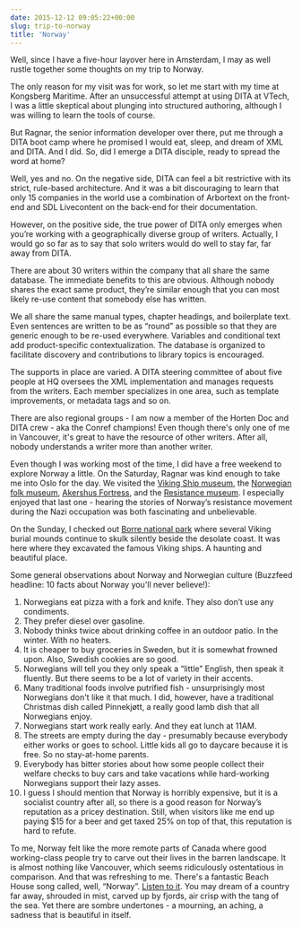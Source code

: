 ```yaml
---
date: 2015-12-12 09:05:22+00:00
slug: trip-to-norway
title: 'Norway'
---
```


Well, since I have a five-hour layover here in Amsterdam, I may as well rustle together some thoughts on my trip to Norway.

The only reason for my visit was for work, so let me start with my time at Kongsberg Maritime. After an unsuccessful attempt at using DITA at VTech, I was a little skeptical about plunging into structured authoring, although I was willing to learn the tools of course. 

But Ragnar, the senior information developer over there, put me through a DITA boot camp where he promised I would eat, sleep, and dream of XML and DITA. And I did. So, did I emerge a DITA disciple, ready to spread the word at home?


<!--more-->

Well, yes and no. On the negative side, DITA can feel a bit restrictive with its strict, rule-based architecture. And it was a bit discouraging to learn that only 15 companies in the world use a combination of Arbortext on the front-end and SDL Livecontent on the back-end for their documentation. 

However, on the positive side, the true power of DITA only emerges when you’re working with a geographically diverse group of writers. Actually, I would go so far as to say that solo writers would do well to stay far, far away from DITA. 

There are about 30 writers within the company that all share the same database. The immediate benefits to this are obvious. Although nobody shares the exact same product, they’re similar enough that you can most likely re-use content that somebody else has written. 

We all share the same manual types, chapter headings, and boilerplate text. Even sentences are written to be as “round” as possible so that they are generic enough to be re-used everywhere. Variables and conditional text add product-specific contextualization. The database is organized to facilitate discovery and contributions to library topics is encouraged.

The supports in place are varied. A DITA steering committee of about five people at HQ oversees the XML implementation and manages requests from the writers. Each member specializes in one area, such as template improvements, or metadata tags and so on. 

There are also regional groups - I am now a member of the Horten Doc and DITA crew - aka the Conref champions! Even though there's only one of me in Vancouver, it's great to have the resource of other writers. After all, nobody understands a writer more than another writer.

Even though I was working most of the time, I did have a free weekend to explore Norway a little. On the Saturday, Ragnar was kind enough to take me into Oslo for the day. We visited the [Viking Ship museum](http://www.khm.uio.no/english/visit-us/viking-ship-museum/), the [Norwegian folk museum](http://www.norskfolkemuseum.no/en/), [Akershus Fortress](http://www.forsvarsbygg.no/festningene/Festningene/Akershus-festning/English/), and the [Resistance museum](http://www.forsvaretsmuseer.no/nor/Hjemmefrontmuseet). I especially enjoyed that last one - hearing the stories of Norway’s resistance movement during the Nazi occupation was both fascinating and unbelievable.

On the Sunday, I checked out [Borre national park](http://midgardsenteret.no/en/om-midgard/the-borre-park/) where several Viking burial mounds continue to skulk silently beside the desolate coast. It was here where they excavated the famous Viking ships. A haunting and beautiful place.

Some general observations about Norway and Norwegian culture (Buzzfeed headline: 10 facts about Norway you'll never believe!):

1. Norwegians eat pizza with a fork and knife. They also don’t use any condiments.
2. They prefer diesel over gasoline.
3. Nobody thinks twice about drinking coffee in an outdoor patio. In the winter. With no heaters.
4. It is cheaper to buy groceries in Sweden, but it is somewhat frowned upon. Also, Swedish cookies are so good.
5. Norwegians will tell you they only speak a “little” English, then speak it fluently. But there seems to be a lot of variety in their accents.
6. Many traditional foods involve putrified fish - unsurprisingly most Norwegians don't like it that much. I did, however, have a traditional Christmas dish called Pinnekjøtt, a really good lamb dish that all Norwegians enjoy.
7. Norwegians start work really early. And they eat lunch at 11AM.
8. The streets are empty during the day - presumably because everybody either works or goes to school. Little kids all go to daycare because it is free. So no stay-at-home parents.
9. Everybody has bitter stories about how some people collect their welfare checks to buy cars and take vacations while hard-working Norwegians support their lazy asses.
10. I guess I should mention that Norway is horribly expensive, but it is a socialist country after all, so there is a good reason for Norway’s reputation as a pricey destination. Still, when visitors like me end up paying $15 for a beer and get taxed 25% on top of that, this reputation is hard to refute.

To me, Norway felt like the more remote parts of Canada where good working-class people try to carve out their lives in the barren landscape. It is almost nothing like Vancouver, which seems ridiculously ostentatious in comparison. And that was refreshing to me. There's a fantastic Beach House song called, well, “Norway”. [Listen to it](https://www.youtube.com/watch?v=2L_R-DELtX8). You may dream of a country far away, shrouded in mist, carved up by fjords, air crisp with the tang of the sea. Yet there are sombre undertones - a mourning, an aching, a sadness that is beautiful in itself.
